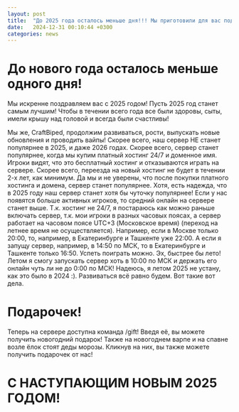 ```yaml
---
layout: post
title:  "До 2025 года осталось меньше дня!!! Мы приготовили для вас подарок!"
date:   2024-12-31 00:10:44 +0300
categories: news
---
```

# До нового года осталось меньше одного дня!
Мы искренне поздравляем вас с 2025 годом! Пусть 2025 год станет самым лучшим! Чтобы в течении всего года все были здоровы, сыты, имели крышу над головой и всегда были счастливы!

Мы же, CraftBiped, продолжим развиваться, рости, выпускать новые обновления и проводить вайпы! Скорее всего, наш сервер НЕ станет популярнее в 2025, и даже 2026 годах. Скорее всего, сервер станет популярнее, когда мы купим платный хостинг 24/7 и доменное имя. Игроки видят, что это бесплатный хостинг и отказываются играть на сервере. Скорее всего, переезда на новый хостинг не будет в течении 2-х лет, как минимум. Да мы и не уверены, что после покупки платного хостинга и домена, сервер станет популярнее. Хотя, есть надежда, что в 2025 году наш сервер станет хотя бы чуточку популярнее! Если у нас появятся больше активных игроков, то средний онлайн на сервере станет выше. Т.к. хостинг не 24/7, я постараюсь как можно раньше включать сервер, т.к. мои игроки в разных часовых поясах, а сервер работает на часовом поясе UTC+3 (Московское время) (переход на летнее время не осуществляется). Например, если в Москве только 20:00, то, например, в Екатеринбурге и Ташкенте уже 22:00. А если я запущу сервер, например, в 14:50 по МСК, то в Екатеринбурге и Ташкенте только 16:50. Успеть поиграть можно. Эх, быстрее бы лето! Летом я смогу запускать сервер хоть в 10:00 по МСК и держать его онлайн чуть ли не до 0:00 по МСК! Надеюсь, я летом 2025 не устану, как это было в 2024 :). Развиваться всё равно будем. Вот такие вот дела.


# Подарочек!
Теперь на сервере доступна команда /gift! Введя её, вы можете получить новогодний подарок! Также на новогоднем варпе и на спавне возле ёлок стоят деды морозы. Кликнув на них, вы также можете получить подарочек от нас!


# С НАСТУПАЮЩИМ НОВЫМ 2025 ГОДОМ!
